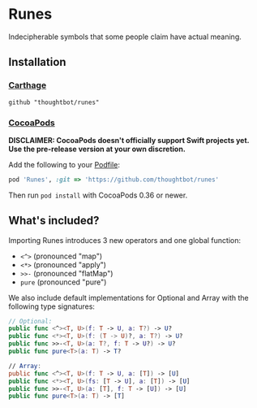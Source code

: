 # Runes #

Indecipherable symbols that some people claim have actual meaning.

## Installation ##

### [Carthage](https://github.com/Carthage/Carthage) ##

`github "thoughtbot/runes"`

### [CocoaPods](http://cocoapods.org/) ###

__DISCLAIMER: CocoaPods doesn't officially support Swift projects yet. Use the
pre-release version at your own discretion.__

Add the following to your
[Podfile](http://guides.cocoapods.org/using/the-podfile.html):

```ruby
pod 'Runes', :git => 'https://github.com/thoughtbot/runes'
```

Then run `pod install` with CocoaPods 0.36 or newer.

## What's included? ##

Importing Runes introduces 3 new operators and one global function:

- `<^>` (pronounced "map")
- `<*>` (pronounced "apply")
- `>>-` (pronounced "flatMap")
- `pure` (pronounced "pure")

We also include default implementations for Optional and Array with the
following type signatures:

```swift
// Optional:
public func <^><T, U>(f: T -> U, a: T?) -> U?
public func <*><T, U>(f: (T -> U)?, a: T?) -> U?
public func >>-<T, U>(a: T?, f: T -> U?) -> U?
public func pure<T>(a: T) -> T?

// Array:
public func <^><T, U>(f: T -> U, a: [T]) -> [U]
public func <*><T, U>(fs: [T -> U], a: [T]) -> [U]
public func >>-<T, U>(a: [T], f: T -> [U]) -> [U]
public func pure<T>(a: T) -> [T]
```
